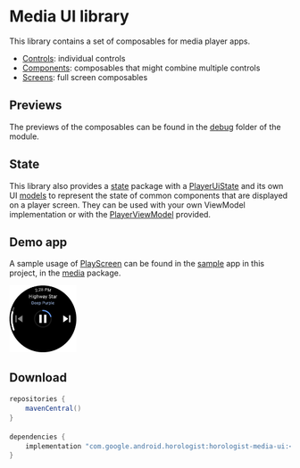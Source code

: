 # Media UI library

This library contains a set of composables for media player apps.

- [Controls][controls package]: individual controls
- [Components][components package]: composables that might combine multiple controls
- [Screens][screens package]: full screen composables

## Previews

The previews of the composables can be found in the [debug][debug folder] folder of the module.

## State

This library also provides a [state][state package] package with a [PlayerUiState][playeruistate] and its own UI [models][state models package] to represent the state of common components that are displayed on a player screen. They can be used with your own ViewModel implementation or with the [PlayerViewModel][playerviewmodel] provided.

## Demo app

A sample usage of [PlayScreen][play screen] can be found in the [sample][sample app package] app in this project, in the [media][media screen sample package] package.

<img src="https://github.com/google/horologist/blob/main/docs/media-ui/playscreen.png" height="120" width="120" >

## Download

```groovy
repositories {
    mavenCentral()
}

dependencies {
    implementation "com.google.android.horologist:horologist-media-ui:<version>"
}
```
 
 [components package]: https://github.com/google/horologist/tree/main/media-ui/src/main/java/com/google/android/horologist/media/ui/components
 [controls package]: https://github.com/google/horologist/tree/main/media-ui/src/main/java/com/google/android/horologist/media/ui/components/controls
 [screens package]: https://github.com/google/horologist/tree/main/media-ui/src/main/java/com/google/android/horologist/media/ui/screens
 [debug folder]: https://github.com/google/horologist/tree/main/media-ui/src/debug/java/com/google/android/horologist/media/ui
 [state package]: https://github.com/google/horologist/tree/main/media-ui/src/main/java/com/google/android/horologist/media/ui/state
 [playeruistate]: https://github.com/google/horologist/blob/main/media-ui/src/main/java/com/google/android/horologist/media/ui/state/PlayerUiState.kt
 [state models package]: https://github.com/google/horologist/tree/main/media-ui/src/main/java/com/google/android/horologist/media/ui/state/model
 [playerviewmodel]: https://github.com/google/horologist/blob/main/media-ui/src/main/java/com/google/android/horologist/media/ui/state/PlayerViewModel.kt
 [play screen]: https://github.com/google/horologist/blob/main/media-ui/src/main/java/com/google/android/horologist/media/ui/screens/PlayScreen.kt
 [sample app package]: https://github.com/google/horologist/tree/main/sample
 [media screen sample package]: https://github.com/google/horologist/tree/main/sample/src/main/java/com/google/android/horologist/sample/media
